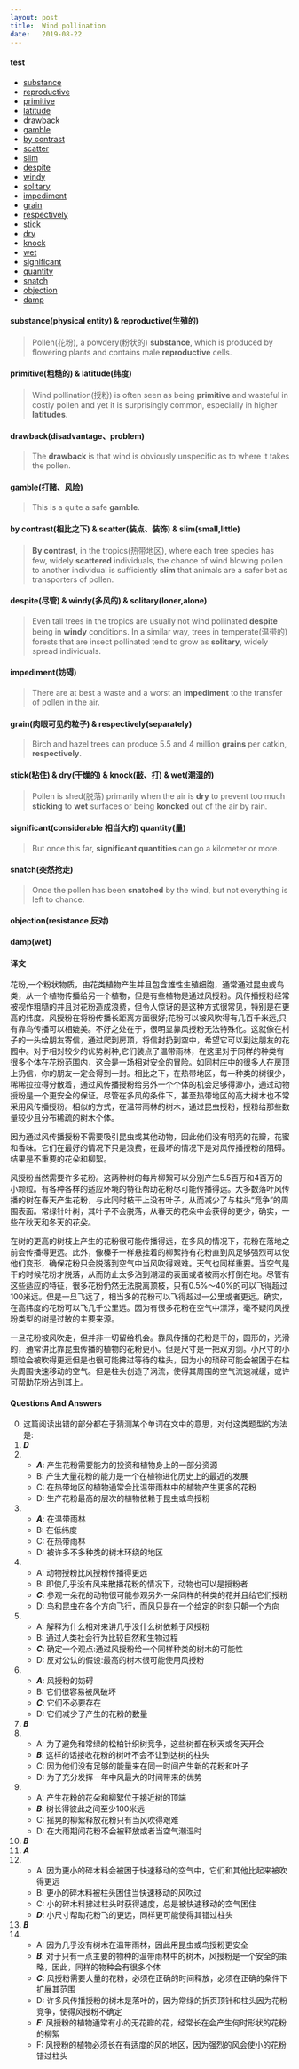 ```yaml
---
layout: post
title:  Wind pollination
date:   2019-08-22
---
```

#### test
- [substance](#sr)
- [reproductive](#sr)
- [primitive](#pl)
- [latitude](#pl)
- [drawback](#drawback)
- [gamble](#gamble)
- [by contrast](#css)
- [scatter](#css)
- [slim](#css)
- [despite](#dws)
- [windy](#dws)
- [solitary](#dws)
- [impediment](#impediment)
- [grain](#gr)
- [respectively](#gr)
- [stick](#sdkw)
- [dry](#sdkw)
- [knock](#sdkw)
- [wet](#sdkw)
- [significant](#sq)
- [quantity](#sq)
- [snatch](#snatch)
- [objection](#objection)
- [damp](#damp)

#### <span id="sr">substance(physical entity) & reproductive(生殖的)</span>
> Pollen(花粉), a powdery(粉状的) **substance**, which is produced by flowering plants and contains male **reproductive** cells.

#### <span id="pl">primitive(粗糙的) & latitude(纬度)</span>
> Wind pollination(授粉) is often seen as being **primitive** and wasteful in costly pollen and yet it is surprisingly common, especially in higher **latitudes**.

#### <span id="drawback">drawback(disadvantage、problem)</span>
> The **drawback** is that wind is obviously unspecific as to where it takes the pollen.

#### <span id="gamble">gamble(打赌、风险)</span>
> This is a quite a safe **gamble**.

#### <span id="css">by contrast(相比之下) & scatter(装点、装饰) & slim(small,little)</span>
> **By contrast**, in the tropics(热带地区), where each tree species has few, widely **scattered** individuals, the chance of wind blowing pollen to another individual is sufficiently **slim** that animals are a safer bet as transporters of pollen. 

#### <span id="dws">despite(尽管) & windy(多风的) & solitary(loner,alone)</span>
> Even tall trees in the tropics are usually not wind pollinated **despite** being in **windy** conditions. In a similar way, trees in temperate(温带的) forests that are insect pollinated tend to grow as **solitary**, widely spread individuals.

#### <span id="impediment">impediment(妨碍)</span>
> There are at best a waste and a worst an **impediment** to the transfer of pollen in the air.

#### <span id="gr">grain(肉眼可见的粒子) & respectively(separately)</span>
> Birch and hazel trees can produce 5.5 and 4 million **grains** per catkin, **respectively**.

#### <span id="sdkw">stick(粘住) & dry(干燥的) & knock(敲、打) & wet(潮湿的)</span>
> Pollen is shed(脱落) primarily when the air is **dry** to prevent too much **sticking** to **wet** surfaces or being **koncked** out of the air by rain.

#### <span id="sq">significant(considerable 相当大的) quantity(量)</span>
> But once this far, **significant quantities** can go a kilometer or more.

#### <span id="snatch">snatch(突然抢走)</span>
> Once the pollen has been **snatched** by the wind, but not everything is left to chance. 
 
#### <span id="objection">objection(resistance 反对)</span>

#### <span id="damp">damp(wet)</span>

#### 译文

花粉,一个粉状物质，由花类植物产生并且包含雄性生殖细胞，通常通过昆虫或鸟类，从一个植物传播给另一个植物，但是有些植物是通过风授粉。风传播授粉经常被视作粗糙的并且对花粉造成浪费，但令人惊讶的是这种方式很常见，特别是在更高的纬度。风授粉在将粉传播长距离方面很好;花粉可以被风吹得有几百千米远,只有靠鸟传播可以相媲美。不好之处在于，很明显靠风授粉无法特殊化。这就像在村子的一头给朋友寄信，通过爬到房顶，将信封扔到空中，希望它可以到达朋友的花园中。对于相对较少的优势树种,它们装点了温带雨林，在这里对于同样的种类有很多个体在花粉范围内，这会是一场相对安全的冒险。如同村庄中的很多人在房顶上扔信，你的朋友一定会得到一封。相比之下，在热带地区，每一种类的树很少，稀稀拉拉得分散着，通过风传播授粉给另外一个个体的机会足够得渺小，通过动物授粉是一个更安全的保证。尽管在多风的条件下，甚至热带地区的高大树木也不常采用风传播授粉。相似的方式，在温带雨林的树木，通过昆虫授粉，授粉给那些数量较少且分布稀疏的树木个体。

因为通过风传播授粉不需要吸引昆虫或其他动物，因此他们没有明亮的花瓣，花蜜和香味。它们在最好的情况下只是浪费，在最坏的情况下是对风传播授粉的阻碍。结果是不重要的花朵和柳絮。

风授粉当然需要许多花粉。这两种树的每片柳絮可以分别产生5.5百万和4百万的小颗粒。有各种各样的适应环境的特征帮助花粉尽可能传播得远。大多数落叶风传播的树在春天产生花粉，与此同时枝干上没有叶子，从而减少了与柱头“竞争”的周围表面。常绿针叶树，其叶子不会脱落，从春天的花朵中会获得的更少，确实，一些在秋天和冬天的花朵。

在树的更高的树枝上产生的花粉很可能传播得远，在多风的情况下，花粉在落地之前会传播得更远。此外，像榛子一样悬挂着的柳絮持有花粉直到风足够强烈可以使他们变形，确保花粉只会脱落到空气中当风吹得艰难。天气也同样重要。当空气是干的时候花粉才脱落，从而防止太多沾到潮湿的表面或者被雨水打倒在地。尽管有这些适应的特征，很多花粉仍然无法脱离顶枝，只有0.5%～40%的可以飞得超过100米远。但是一旦飞远了，相当多的花粉可以飞得超过一公里或者更远。确实，在高纬度的花粉可以飞几千公里远。因为有很多花粉在空气中漂浮，毫不疑问风授粉类型的树是过敏的主要来源。

一旦花粉被风吹走，但并非一切留给机会。靠风传播的花粉是干的，圆形的，光滑的，通常讲比靠昆虫传播的植物的花粉更小。但是尺寸是一把双刃剑。小尺寸的小颗粒会被吹得更远但是也很可能拂过等待的柱头，因为小的琐碎可能会被困于在柱头周围快速移动的空气。但是柱头创造了涡流，使得其周围的空气流速减缓，或许可帮助花粉沾到其上。

#### Questions And Answers

0. 这篇阅读出错的部分都在于猜测某个单词在文中的意思，对付这类题型的方法是:	
1. ***D*** 
2. - ***A***: 产生花粉需要能力的投资和植物身上的一部分资源
   - B: 产生大量花粉的能力是一个在植物进化历史上的最近的发展
   - C: 在热带地区的植物通常会比温带雨林中的植物产生更多的花粉
   - D: 生产花粉最高的层次的植物依赖于昆虫或鸟授粉
3. - ***A***: 在温带雨林
   - B: 在低纬度
   - C: 在热带雨林
   - D: 被许多不多种类的树木环绕的地区
4. - A: 动物授粉比风授粉传播得更远
   - B: 即使几乎没有风来散播花粉的情况下，动物也可以是授粉者
   - ***C***: 参观一朵花的动物很可能参观另外一朵同样的种类的花并且给它们授粉
   - D: 鸟和昆虫在各个方向飞行，而风只是在一个给定的时刻只朝一个方向
5. - A: 解释为什么相对来讲几乎没什么树依赖于风授粉
   - B: 通过人类社会行为比较自然和生物过程
   - ***C***: 确定一个观点:通过风授粉给一个同样种类的树木的可能性  
   - D: 反对公认的假设:最高的树木很可能使用风授粉  
6. - ***A***: 风授粉的妨碍
   - B: 它们很容易被风破坏
   - ***C***: 它们不必要存在  
   - D: 它们减少了产生的花粉的数量
7. ***B***
8. - A: 为了避免和常绿的松柏针织树竞争，这些树都在秋天或冬天开会
   - ***B***: 这样的话接收花粉的树叶不会不让到达树的柱头
   - C: 因为他们没有足够的能量来在同一时间产生新的花粉和叶子  
   - D: 为了充分发挥一年中风最大的时间带来的优势
9. - A: 产生花粉的花朵和柳絮位于接近树的顶端
   - ***B***: 树长得彼此之间至少100米远
   - C: 摇晃的柳絮释放花粉只有当风吹得艰难  
   - D: 在大雨期间花粉不会被释放或者当空气潮湿时
10. ***B***
11. ***A***
12. - A: 因为更小的碎木料会被困于快速移动的空气中，它们和其他比起来被吹得更远
    - B: 更小的碎木料被柱头困住当快速移动的风吹过
    - C: 小的碎木料拂过柱头时获得速度，总是被快速移动的空气困住
    - ***D***: 小尺寸帮助花粉飞的更远，同样更可能使得其错过柱头
13. ***B***
14. - A: 因为几乎没有树木在温带雨林，因此用昆虫或鸟授粉更安全
	- ***B***: 对于只有一点主要的物种的温带雨林中的树木，风授粉是一个安全的策略，因此，同样的物种会有很多个体
	- ***C***: 风授粉需要大量的花粉，必须在正确的时间释放，必须在正确的条件下扩展其范围
	- D: 许多风传播授粉的树木是落叶的，因为常绿的折页顶针和柱头因为花粉竞争，使得风授粉不确定
	- ***E***: 风授粉的植物通常有小的无花瓣的花，经常长在会产生何时形状的花粉的柳絮
	- F: 风授粉的植物必须长在有适度的风的地区，因为强烈的风会使小的花粉错过柱头
	

	













































